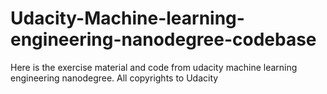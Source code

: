 # Udacity-Machine-learning-engineering-nanodegree-codebase
Here is the exercise material and code from udacity machine learning engineering nanodegree. All copyrights to Udacity
